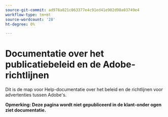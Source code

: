 ```yaml
---
source-git-commit: ad978a021c063377e4c91ed41e902d98a03749e4
workflow-type: tm+mt
source-wordcount: '28'
ht-degree: 0%

---
```

# Documentatie over het publicatiebeleid en de Adobe-richtlijnen

Dit is de map voor Help-documentatie over het beleid en de richtlijnen voor advertenties tussen Adobe&#39;s.

**Opmerking: Deze pagina wordt niet gepubliceerd in de klant-onder ogen ziet documentatie.**
